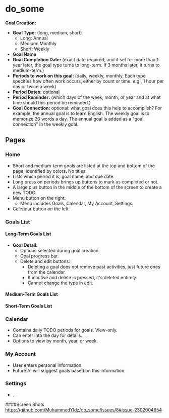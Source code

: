 # do_some

**Goal Creation:**
- **Goal Type:** (long, medium, short)
  - Long: Annual
  - Medium: Monthly
  - Short: Weekly
- **Goal Name**
- **Goal Completion Date:** (exact date required, and if set for more than 1 year later, the goal type turns to long-term. If 3 months later, it turns to medium-term.)
- **Periods to work on this goal:** (daily, weekly, monthly. Each type specifies how often work occurs, either by count or time. e.g., 1 hour per day or twice a week)
- **Period Dates:** optional
- **Period Reminder:** (which days of the week, month, or year and at what time should this period be reminded.)
- **Goal Connection:** optional: what goal does this help to accomplish? For example, the annual goal is to learn English. The weekly goal is to memorize 20 words a day. The annual goal is added as a "goal connection" in the weekly goal.

## Pages
### Home
- Short and medium-term goals are listed at the top and bottom of the page, identified by colors. No titles.
- Lists which period it is, goal name, and due date.
- Long press on periods brings up buttons to mark as completed or not.
- A large plus button in the middle of the bottom of the screen to create a new TODO.
- Menu button on the right:
  - Menu includes Goals, Calendar, My Account, Settings.
- Calendar button on the left.

### Goals List
#### Long-Term Goals List
  - **Goal Detail:**
    - Options selected during goal creation.
    - Goal progress bar.
    - Delete and edit buttons:
      - Deleting a goal does not remove past activities, just future ones from the calendar.
      - If inactive and delete is pressed, it's deleted entirely.
      - Cannot change the type in edit.
#### Medium-Term Goals List
#### Short-Term Goals List

### Calendar
- Contains daily TODO periods for goals. View-only.
- Can enter into the day for details.
- Options to view by month, year, or week.

### My Account
- User enters personal information.
- Future AI will suggest goals based on this information.

### Settings
- ...


####Screen Shots
https://github.com/MuhammedYldz/do_some/issues/8#issue-2302004654
